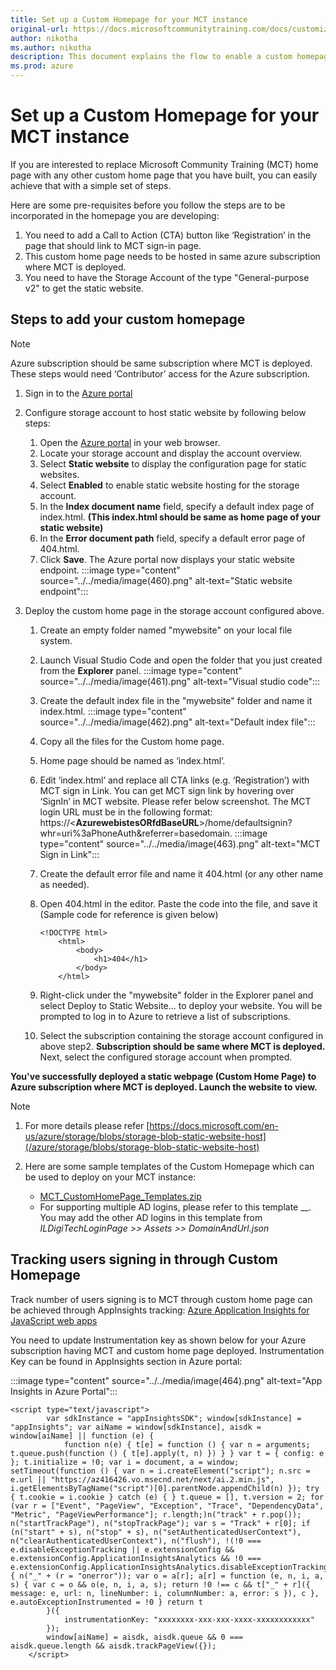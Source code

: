 ```yaml
---
title: Set up a Custom Homepage for your MCT instance
original-url: https://docs.microsoftcommunitytraining.com/docs/customize-the-certificate-template
author: nikotha
ms.author: nikotha
description: This document explains the flow to enable a custom homepage for your Microsoft Community Training platform. 
ms.prod: azure
---
```


# Set up a Custom Homepage for your MCT instance

If you are interested to replace Microsoft Community Training (MCT) home page with any other custom home page that you have built, you can easily achieve that with a simple set of steps.

Here are some pre-requisites before you follow the steps are to be incorporated in the homepage you are developing:

1. You need to add a Call to Action (CTA) button like ‘Registration’ in the page that should link to MCT sign-in page.
2. This custom home page needs to be hosted in same azure subscription where MCT is deployed.
3. You need to have the Storage Account of the type "General-purpose v2" to get the static website.

## Steps to add your custom homepage

>[!NOTE]
>Azure subscription should be same subscription where MCT is deployed. These steps would need ‘Contributor’ access for the Azure subscription.

1. Sign in to the [Azure portal](https://portal.azure.com/)  

2. Configure storage account to host static website by following below steps:
    1. Open the [Azure portal](https://portal.azure.com/) in your web browser.
    2. Locate your storage account and display the account overview.
    3. Select **Static website** to display the configuration page for static websites.
    4. Select **Enabled** to enable static website hosting for the storage account.
    5. In the **Index document name** field, specify a default index page of index.html. **(This index.html should be same as home page of your static website)**
    6. In the **Error document path** field, specify a default error page of 404.html.
    7. Click **Save**. The Azure portal now displays your static website endpoint.
        :::image type="content" source="../../media/image(460).png" alt-text="Static website endpoint":::

3. Deploy the custom home page in the storage account configured above.

    1. Create an empty folder named "mywebsite" on your local file system.
    2. Launch Visual Studio Code and open the folder that you just created from the **Explorer** panel.
        :::image type="content" source="../../media/image(461).png" alt-text="Visual studio code":::
    3. Create the default index file in the "mywebsite" folder and name it index.html.
        :::image type="content" source="../../media/image(462).png" alt-text="Default index file":::
    4. Copy all the files for the Custom home page.
    5. Home page should be named as ‘index.html’.
    6. Edit ‘index.html’ and replace all CTA links (e.g. ‘Registration’) with MCT sign in Link. You can get MCT sign link by hovering over ‘SignIn’ in MCT website. Please refer below screenshot. The MCT login URL must be in the following format: https://<**AzurewebistesORfdBaseURL**>/home/defaultsignin?whr=uri%3aPhoneAuth&referrer=basedomain.
        :::image type="content" source="../../media/image(463).png" alt-text="MCT Sign in Link":::

    7. Create the default error file and name it 404.html (or any other name as needed).
    8. Open 404.html in the editor. Paste the code into the file, and save it (Sample code for reference is given below)

        ```Sample Code (for reference)
        <!DOCTYPE html>
            <html>
                <body>
                    <h1>404</h1>
                </body>
            </html>
        ```

    9. Right-click under the "mywebsite" folder in the Explorer panel and select Deploy to Static Website... to deploy your website. You will be prompted to log in to Azure to retrieve a list of subscriptions.
    10. Select the subscription containing the storage account configured in above step2. **Subscription should be same where MCT is deployed.** Next, select the configured storage account when prompted.

**You've successfully deployed a static webpage (Custom Home Page) to Azure subscription where MCT is deployed. Launch the website to view.**

>[!Note]
>1. For more details please refer [https://docs.microsoft.com/en-us/azure/storage/blobs/storage-blob-static-website-host](/azure/storage/blobs/storage-blob-static-website-host)
>
>2. Here are some sample templates of the Custom Homepage which can be used to deploy on your MCT instance:
>
>    * [MCT_CustomHomePage_Templates.zip](https://github.com/MicrosoftDocs/microsoft-community-training/files/6968259/MCT_CustomHomePage_Templates.zip)
>    * For supporting multiple AD logins, please refer to this template __. You may add the other AD logins in this template from *ILDigiTechLoginPage >> Assets >> DomainAndUrl.json*

## Tracking users signing in through Custom Homepage

Track number of users signing is to MCT through custom home page can be achieved through AppInsights tracking:
[Azure Application Insights for JavaScript web apps](/azure/azure-monitor/app/javascript)

You need to update Instrumentation key as shown below for your Azure subscription having MCT and custom home page deployed. Instrumentation Key can be found in AppInsights section in Azure portal:

:::image type="content" source="../../media/image(464).png" alt-text="App Insights in Azure Portal":::

```Instrumentation Key
<script type="text/javascript">
        var sdkInstance = "appInsightsSDK"; window[sdkInstance] = "appInsights"; var aiName = window[sdkInstance], aisdk = window[aiName] || function (e) {
            function n(e) { t[e] = function () { var n = arguments; t.queue.push(function () { t[e].apply(t, n) }) } } var t = { config: e }; t.initialize = !0; var i = document, a = window; setTimeout(function () { var n = i.createElement("script"); n.src = e.url || "https://az416426.vo.msecnd.net/next/ai.2.min.js", i.getElementsByTagName("script")[0].parentNode.appendChild(n) }); try { t.cookie = i.cookie } catch (e) { } t.queue = [], t.version = 2; for (var r = ["Event", "PageView", "Exception", "Trace", "DependencyData", "Metric", "PageViewPerformance"]; r.length;)n("track" + r.pop()); n("startTrackPage"), n("stopTrackPage"); var s = "Track" + r[0]; if (n("start" + s), n("stop" + s), n("setAuthenticatedUserContext"), n("clearAuthenticatedUserContext"), n("flush"), !(!0 === e.disableExceptionTracking || e.extensionConfig && e.extensionConfig.ApplicationInsightsAnalytics && !0 === e.extensionConfig.ApplicationInsightsAnalytics.disableExceptionTracking)) { n("_" + (r = "onerror")); var o = a[r]; a[r] = function (e, n, i, a, s) { var c = o && o(e, n, i, a, s); return !0 !== c && t["_" + r]({ message: e, url: n, lineNumber: i, columnNumber: a, error: s }), c }, e.autoExceptionInstrumented = !0 } return t
        }({
            instrumentationKey: "xxxxxxxx-xxx-xxx-xxxx-xxxxxxxxxxxx"
        });        
        window[aiName] = aisdk, aisdk.queue && 0 === aisdk.queue.length && aisdk.trackPageView({});
    </script>
```
